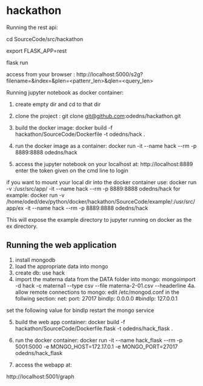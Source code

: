 # hackathon

Running the rest api:

cd SourceCode/src/hackathon

export FLASK_APP=rest

flask run

access from your browser :
http://localhost:5000/s2g?filename=<filename in DATA folder>&index=<column index in csv>&plen=<pattenr_len>&qlen=<query_len>

  
Running jupyter notebook as docker container:
1. create empty dir and cd to that dir
 
2. clone the project :
	git clone git@github.com:odedns/hackathon.git
3. build the docker image:
	docker build -f hackathon/SourceCode/Dockerfile -t odedns/hack .
4. run the docker image as a container:
	docker run -it --name hack --rm -p 8889:8888   odedns/hack 

5. access the jupyter notebook on your localhost at:
	http://localhost:8889
	enter the token given on the cmd line to login
	

if you want to mount your local dir into the docker container use:
docker run  -v <your local dir>:/usr/src/app/<name of dir> -it --name hack --rm -p 8889:8888   odedns/hack 
for example:
docker run  -v /home/oded/dev/python/docker/hackathon/SourceCode/example/:/usr/src/app/ex -it --name hack --rm -p 8889:8888   odedns/hack 

This will expose the example directory to jupyter running on docker as the ex directory.


Running the web application
---------------------------
1. install mongodb
2. load the appropriate data into mongo
3. create db:
 use hack
4. import the materna data from the DATA folder into mongo:
mongoimport -d hack -c materna1 --type csv --file materna-2-01.csv --headerline
4a. allow remote connections to mongo:
edit /etc/mongod.conf in the follwing section:
net:
  port: 27017
  bindIp: 0.0.0.0
  #bindIp: 127.0.0.1

set the following value for bindIp
restart the mongo service


5. build the web app container:
docker build -f hackathon/SourceCode/Dockerfile.flask -t odedns/hack_flask .

6. run the docker container:
docker run -it --name hack_flask --rm -p 5001:5000 -e MONGO_HOST=172.17.0.1 -e MONGO_PORT=27017 odedns/hack_flask 

7. access the webapp at:

http://localhost:5001/graph

